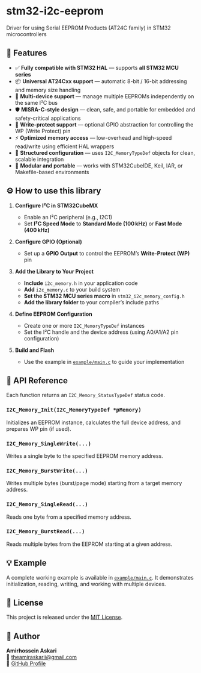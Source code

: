 # stm32-i2c-eeprom

Driver for using Serial EEPROM Products (AT24C family) in STM32 microcontrollers

## 🔧 Features
- ✅ **Fully compatible with STM32 HAL** — supports **all STM32 MCU series**
- 📦 **Universal AT24Cxx support** — automatic 8-bit / 16-bit addressing and memory size handling
- 🧠 **Multi-device support** — manage multiple EEPROMs independently on the same I²C bus
- 🛡️ **MISRA-C-style design** — clean, safe, and portable for embedded and safety-critical applications
- 🔌 **Write-protect support** — optional GPIO abstraction for controlling the WP (Write Protect) pin
- ⚡ **Optimized memory access** — low-overhead and high-speed read/write using efficient HAL wrappers
- 🧭 **Structured configuration** — uses `I2C_MemoryTypeDef` objects for clean, scalable integration
- 📐 **Modular and portable** — works with STM32CubeIDE, Keil, IAR, or Makefile-based environments

## ⚙️ How to use this library

1. **Configure I²C in STM32CubeMX**
   - Enable an I²C peripheral (e.g., I2C1)
   - Set **I²C Speed Mode** to **Standard Mode (100 kHz)** or **Fast Mode (400 kHz)**

2. **Configure GPIO (Optional)**
   - Set up a **GPIO Output** to control the EEPROM’s **Write-Protect (WP)** pin

3. **Add the Library to Your Project**
   - **Include** `i2c_memory.h` in your application code
   - **Add** `i2c_memory.c` to your build system
   - **Set the STM32 MCU series macro** in `stm32_i2c_memory_config.h`
   - **Add the library folder** to your compiler’s include paths

4. **Define EEPROM Configuration**
   - Create one or more `I2C_MemoryTypeDef` instances
   - Set the I²C handle and the device address (using A0/A1/A2 pin configuration)

5. **Build and Flash**  
   - Use the example in [`example/main.c`](./example/main.c) to guide your implementation

## 🧪 API Reference
Each function returns an `I2C_Memory_StatusTypeDef` status code.

### `I2C_Memory_Init(I2C_MemoryTypeDef *pMemory)`  
Initializes an EEPROM instance, calculates the full device address, and prepares WP pin (if used).

### `I2C_Memory_SingleWrite(...)`  
Writes a single byte to the specified EEPROM memory address.

### `I2C_Memory_BurstWrite(...)`  
Writes multiple bytes (burst/page mode) starting from a target memory address.

### `I2C_Memory_SingleRead(...)`  
Reads one byte from a specified memory address.

### `I2C_Memory_BurstRead(...)`  
Reads multiple bytes from the EEPROM starting at a given address.

## 💡 Example
A complete working example is available in [`example/main.c`](./example/main.c). It demonstrates initialization, reading, writing, and working with multiple devices.

## 📜 License
This project is released under the [MIT License](./LICENSE).

## 👤 Author
**Amirhossein Askari**  
📧 theamiraskarii@gmail.com  
🔗 [GitHub Profile](https://github.com/AmirhoseinAskari)
